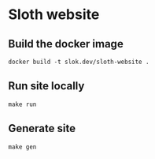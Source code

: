 # Sloth website

## Build the docker image

`docker build -t slok.dev/sloth-website .`

## Run site locally

`make run`

## Generate site

`make gen`
